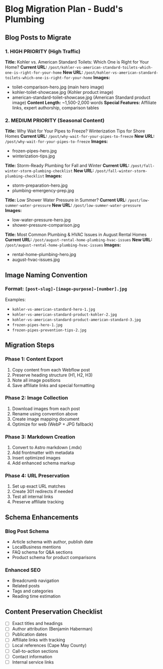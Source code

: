 # Blog Migration Plan - Budd's Plumbing

## Blog Posts to Migrate

### 1. HIGH PRIORITY (High Traffic)
**Title:** Kohler vs. American Standard Toilets: Which One is Right for Your Home?
**Current URL:** `/post/kohler-vs-american-standard-toilets-which-one-is-right-for-your-home`
**New URL:** `/post/kohler-vs-american-standard-toilets-which-one-is-right-for-your-home`
**Images:**
- toilet-comparison-hero.jpg (main hero image)
- kohler-toilet-showcase.jpg (Kohler product image)
- american-standard-toilet-showcase.jpg (American Standard product image)
**Content Length:** ~1,500-2,000 words
**Special Features:** Affiliate links, expert authorship, comparison tables

### 2. MEDIUM PRIORITY (Seasonal Content)
**Title:** Why Wait for Your Pipes to Freeze? Winterization Tips for Shore Homes
**Current URL:** `/post/why-wait-for-your-pipes-to-freeze`
**New URL:** `/post/why-wait-for-your-pipes-to-freeze`
**Images:**
- frozen-pipes-hero.jpg
- winterization-tips.jpg

**Title:** Storm-Ready Plumbing for Fall and Winter
**Current URL:** `/post/fall-winter-storm-plumbing-checklist`
**New URL:** `/post/fall-winter-storm-plumbing-checklist`
**Images:**
- storm-preparation-hero.jpg
- plumbing-emergency-prep.jpg

**Title:** Low Shower Water Pressure in Summer?
**Current URL:** `/post/low-summer-water-pressure`
**New URL:** `/post/low-summer-water-pressure`
**Images:**
- low-water-pressure-hero.jpg
- shower-pressure-comparison.jpg

**Title:** Most Common Plumbing & HVAC Issues in August Rental Homes
**Current URL:** `/post/august-rental-home-plumbing-hvac-issues`
**New URL:** `/post/august-rental-home-plumbing-hvac-issues`
**Images:**
- rental-home-plumbing-hero.jpg
- august-hvac-issues.jpg

## Image Naming Convention

### Format: `[post-slug]-[image-purpose]-[number].jpg`

Examples:
- `kohler-vs-american-standard-hero-1.jpg`
- `kohler-vs-american-standard-product-kohler-2.jpg`
- `kohler-vs-american-standard-product-american-standard-3.jpg`
- `frozen-pipes-hero-1.jpg`
- `frozen-pipes-prevention-tips-2.jpg`

## Migration Steps

### Phase 1: Content Export
1. Copy content from each Webflow post
2. Preserve heading structure (H1, H2, H3)
3. Note all image positions
4. Save affiliate links and special formatting

### Phase 2: Image Collection
1. Download images from each post
2. Rename using convention above
3. Create image mapping document
4. Optimize for web (WebP + JPG fallback)

### Phase 3: Markdown Creation
1. Convert to Astro markdown (.mdx)
2. Add frontmatter with metadata
3. Insert optimized images
4. Add enhanced schema markup

### Phase 4: URL Preservation
1. Set up exact URL matches
2. Create 301 redirects if needed
3. Test all internal links
4. Preserve affiliate tracking

## Schema Enhancements

### Blog Post Schema
- Article schema with author, publish date
- LocalBusiness mentions
- FAQ schema for Q&A sections
- Product schema for product comparisons

### Enhanced SEO
- Breadcrumb navigation
- Related posts
- Tags and categories
- Reading time estimation

## Content Preservation Checklist

- [ ] Exact titles and headings
- [ ] Author attribution (Benjamin Haberman)
- [ ] Publication dates
- [ ] Affiliate links with tracking
- [ ] Local references (Cape May County)
- [ ] Call-to-action sections
- [ ] Contact information
- [ ] Internal service links
